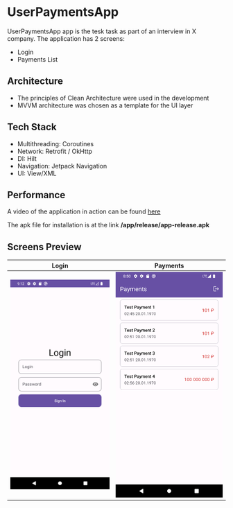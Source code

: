 # UserPaymentsApp
UserPaymentsApp app is the tesk task as part of an interview in X company. The application has 2 screens:
- Login
- Payments List
 
## Architecture
- The principles of Clean Architecture were used in the development
- MVVM architecture was chosen as a template for the UI layer

## Tech Stack  
- Multithreading: Coroutines
- Network: Retrofit / OkHttp
- DI: Hilt
- Navigation: Jetpack Navigation
- UI: View/XML  

## Performance
A video of the application in action can be found [here](https://drive.google.com/file/d/1wS_Hl2aEV6M2YroKZN2WviB-id4jTaIk/view?usp=sharing)

The apk file for installation is at the link **/app/release/app-release.apk**

## Screens Preview
| Login | Payments |
|------------|------------|
|![1](/1.png)|![1](/2.png)|
